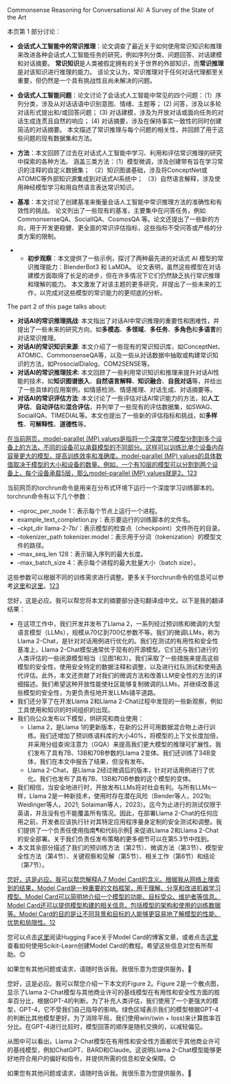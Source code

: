 Commonsense Reasoning for Conversational AI: A Survey of the State of the Art

本页第 1 部分讨论： 

- **会话式人工智能中的常识推理**：论文调查了最近关于如何使用常识知识和推理来改进各种会话式人工智能任务的研究，例如序列分类、问题回答、对话建模和对话摘要。 **常识知识**是人类被假定拥有的关于世界的外部知识，而**常识推理**是对该知识进行推理的能力。 该论文认为，常识推理对于任何对话代理都至关重要，但仍然是一个具有挑战性且尚未解决的问题。 

- **会话式人工智能问题**：论文讨论了会话式人工智能中常见的四个问题：（1）序列分类，涉及从对话话语中识别意图、情绪、主题等； (2) 问答，涉及以多轮对话形式提出和/或回答问题； (3) 对话建模，涉及为开放对话或面向任务的对话生成连贯且自然的响应； (4) 对话摘要，涉及在保持事实一致性的同时创建简洁的对话摘要。 本文描述了常识推理与每个问题的相关性，并回顾了用于这些问题的现有数据集和方法。 

- **方法**：本文回顾了过去在对话式人工智能中学习、利用和评估常识推理的研究中探索的各种方法。 涵盖三类方法：（1）模型微调，涉及创建带有旨在学习常识的注释的自定义数据集； （2）知识图谱基础，涉及将ConceptNet或ATOMIC等外部知识源集成到对话式AI系统中； （3）自然语言解释，涉及使用神经模型学习和用自然语言表达常识知识。

- **基准**：本文讨论了创建基准来衡量会话人工智能中常识推理方法的准确性和有效性的挑战。 论文列出了一些现有的基准，主要集中在问答任务，例如 CommonsenseQA、SocialIQA、CosmosQA 等。论文还提出了一些新的方向，用于开发更稳健、更全面的常识评估指标，这些指标不受问答或严格的分类方案的限制。 
- - **初步观察**：本文提供了一些示例，探讨了两种最先进的对话式 AI 模型的常识推理能力：BlenderBot3 和 LaMDA。 论文表明，虽然这些模型在对话建模方面取得了长足的进步，但在许多情况下它们仍然缺乏执行常识推理和理解的能力。 本文激发了对该主题的更多研究，并提出了一些未来的工作，以完成对这些模型的常识能力的更彻底的分析。



The part 2 of this page talks about:

- **对话AI的常识推理挑战**: 本文指出了对话AI中常识推理的重要性和困难性，并提出了一些未来的研究方向，如**多模态**、**多领域**、**多任务**、**多角色**和**多语言**的对话常识推理。
- **对话AI的常识知识来源**: 本文介绍了一些现有的常识知识库，如ConceptNet、ATOMIC、CommonsenseQA等，以及一些从对话数据中抽取或构建常识知识的方法，如ProsocialDialog、COM2SENSE等。
- **对话AI的常识推理技术**: 本文回顾了一些利用常识知识和推理来提升对话AI性能的技术，如**知识图谱嵌入**、**自然语言解释**、**知识融合**、**自我对话**等，并给出了一些具体的应用案例，如情感检测、情感推理、对话生成、对话摘要等。
- **对话AI的常识评估方法**: 本文讨论了一些评估对话AI常识能力的方法，如**人工评估**、**自动评估**和**混合评估**，并列举了一些现有的评估数据集，如SWAG、SocialIQA、TIMEDIAL等。本文也提出了一些新的评估指标和挑战，如**多样性**、**可解释性**、**道德性**等。

[在当前网页，model-parallel (MP) values是指将一个深度学习模型分割到多个设备上的方法，不同的设备可以承载模型的不同部分。这样可以训练比单个设备内存容量更大的模型，提高训练效率和准确度。model-parallel (MP) values的具体数值取决于模型的大小和设备的数量。例如，一个有10层的模型可以分割到两个设备上，每个设备承载5层，那么model-parallel (MP) values就是2。](https://pytorch.org/tutorials/intermediate/model_parallel_tutorial.html)[1](https://pytorch.org/tutorials/intermediate/model_parallel_tutorial.html)[2](https://docs.aws.amazon.com/sagemaker/latest/dg/model-parallel-intro.html)[3](https://huggingface.co/docs/transformers/v4.15.0/parallelism)





当前网页的torchrun命令是用来在分布式环境下运行一个深度学习训练脚本的。torchrun命令有以下几个参数：

- –nproc_per_node 1：表示每个节点上运行一个进程。
- example_text_completion.py：表示要运行的训练脚本的文件名。
- –ckpt_dir llama-2-7b/：表示模型的检查点（checkpoint）文件所在的目录。
- –tokenizer_path tokenizer.model：表示用于分词（tokenization）的模型文件的路径。
- –max_seq_len 128：表示输入序列的最大长度。
- –max_batch_size 4：表示每个进程的最大批量大小（batch size）。

这些参数可以根据不同的训练需求进行调整。更多关于torchrun命令的信息可以参考[这里](https://pytorch.org/docs/stable/elastic/run.html)和[这里](https://pytorch.org/docs/stable/elastic/quickstart.html)。[1](https://pytorch.org/docs/stable/elastic/run.html)[2](https://pytorch.org/docs/stable/elastic/quickstart.html)[3](https://stackoverflow.com/questions/70977980/torchrun-command-not-found-for-distributed-training-does-it-need-to-be-installe)



您好，这是必应。我可以帮您将本文的摘要部分逐句翻译成中文。以下是我的翻译结果：

- 在这项工作中，我们开发并发布了Llama 2，一系列经过预训练和微调的大型语言模型（LLMs），规模从70亿到700亿参数不等。我们的微调LLMs，称为Llama 2-Chat，是针对对话用例进行优化的。我们在测试的有用性和安全性基准上，Llama 2-Chat模型通常优于现有的开源模型。它们还与我们进行的人类评估的一些闭源模型相当（见图1和3）。我们采取了一些措施来提高这些模型的安全性，使用安全特定的数据注释和调整，以及进行红队测试和使用迭代评估。此外，本文还贡献了对我们的微调方法和改善LLM安全性的方法的详细描述。我们希望这种开放性能使社区能够复制微调的LLMs，并继续改善这些模型的安全性，为更负责任地开发LLMs铺平道路。
- 我们还分享了在开发Llama 2和Llama 2-Chat过程中发现的一些新观察，例如工具使用和知识的时间组织的出现。
- 我们向公众发布以下模型，供研究和商业使用：
  - Llama 2，是Llama 1的更新版本，在新的公开可用数据混合物上进行训练。我们还增加了预训练语料库的大小40%，将模型的上下文长度加倍，并采用分组查询注意力（GQA）来提高我们更大模型的推理可扩展性。我们发布了具有7B、13B和70B参数的Llama 2变体。我们还训练了34B变体，我们在本文中报告了结果，但没有发布。
  - Llama 2-Chat，是Llama 2经过微调后的版本，针对对话用例进行了优化。我们也发布了具有7B、13B和70B参数的这个模型的变体。
- 我们相信，当安全地进行时，开放发布LLMs将对社会有利。与所有LLMs一样，Llama 2是一种新技术，使用时存在潜在风险（Bender等人，2021b; Weidinger等人，2021; Solaiman等人，2023）。迄今为止进行的测试仅限于英语，并且没有也不能覆盖所有情况。因此，在部署Llama 2-Chat的任何应用之前，开发者应该执行针对其特定应用程序量身定制的安全测试和调整。我们提供了一个负责任使用指南¶和代码示例‖ 来促进Llama 2和Llama 2-Chat的安全部署。关于我们负责任发布策略的更多细节可以在第5.3节中找到。
- 本文其余部分描述了我们的预训练方法（第2节）、微调方法（第3节）、模型安全性方法（第4节）、关键观察和见解（第5节）、相关工作（第6节）和结论（第7节）。



[您好，这是必应。我可以帮您解释A.7 Model Card的含义。根据我从网络上搜索到的结果，Model Card是一种重要的文档框架，用于理解、分享和改进机器学习模型。Model Card可以简明地介绍一个模型的功能、目标受众、维护者等信息。Model Card还可以提供模型构建的相关信息，包括模型的架构和使用的训练数据等。Model Card的目的是让不同背景和目标的人能够更容易地了解模型的性能、优势和局限性。](https://huggingface.co/blog/model-cards)[1](https://huggingface.co/blog/model-cards)[2](https://cloud.google.com/blog/products/ai-machine-learning/create-a-model-card-with-scikit-learn)

您可以点击[这里](https://huggingface.co/blog/model-cards)阅读Hugging Face关于Model Card的博客文章，或者点击[这里](https://cloud.google.com/blog/products/ai-machine-learning/create-a-model-card-with-scikit-learn)查看如何使用Scikit-Learn创建Model Card的教程。希望这些信息对您有所帮助。😊

如果您有其他问题或请求，请随时告诉我。我很乐意为您提供服务。🙌





您好，这是必应。我可以帮您介绍一下本文的Figure 2。Figure 2是一个散点图，显示了Llama 2-Chat模型与其他商业许可的基线模型在有用性和安全性方面的胜率百分比，根据GPT-4的判断。为了补充人类评估，我们使用了一个更强大的模型，GPT-4，它不受我们自己指导的影响。绿色区域表示我们的模型根据GPT-4的判断比其他模型更好。为了消除平局，我们使用win/(win + loss)来计算胜率百分比。在GPT-4进行比较时，模型回答的顺序是随机交换的，以减轻偏见。

从图中可以看出，Llama 2-Chat模型在有用性和安全性方面都优于其他商业许可的基线模型，例如ChatGPT、BARD和Claude。这说明Llama 2-Chat模型能够更好地符合用户的偏好和指令，并提供所需的信息和安全保障。😊

如果您有其他问题或请求，请随时告诉我。我很乐意为您提供服务。🙌